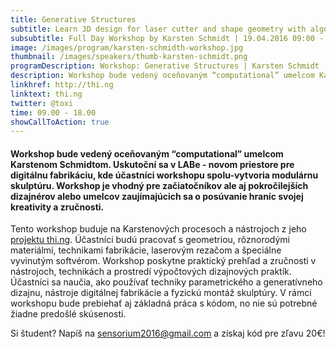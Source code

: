 ```yaml
---
title: Generative Structures
subtitle: Learn 3D design for laser cutter and shape geometry with algorithms
subsubtitle: Full Day Workshop by Karsten Schmidt | 19.04.2016 09:00 - 18:00
image: /images/program/karsten-schmidth-workshop.jpg
thumbnail: /images/speakers/thumb-karsten-schmidt.png
programDescription: Workshop: Generative Structures | Karsten Schmidt
description: Workshop bude vedený oceňovaným “computational” umelcom Karstenom Schmidtom. Uskutoční sa v LABe - novom priestore pre digitálnu fabrikáciu, kde účastníci workshopu spolu-vytvoria modulárnu skulptúru. Workshop je vhodný pre začiatočníkov ale aj pokročilejších dizajnérov alebo umelcov zaujímajúcich sa o posúvanie hraníc svojej kreativity a zručnosti.
linkhref: http://thi.ng
linktext: thi.ng
twitter: @toxi
time: 09.00 - 18.00
showCallToAction: true
---
```


#### Workshop bude vedený oceňovaným “computational” umelcom Karstenom Schmidtom. Uskutoční sa v LABe - novom priestore pre digitálnu fabrikáciu, kde účastníci workshopu spolu-vytvoria modulárnu skulptúru. Workshop je vhodný pre začiatočníkov ale aj pokročilejších dizajnérov alebo umelcov zaujímajúcich sa o posúvanie hraníc svojej kreativity a zručnosti.

Tento workshop buduje na Karstenových procesoch a nástrojoch z jeho <a href="http://thi.ng/" target="_blank">projektu thi.ng</a>. Účastníci budú pracovať s geometriou, rôznorodými materiálmi, technikami fabrikácie, laserovým rezačom a špeciálne vyvinutým softvérom. Workshop poskytne praktický prehľad a zručnosti v nástrojoch, technikách a prostredí výpočtových dizajnových praktík. Účastníci sa naučia, ako používať techniky parametrického a generatívneho dizajnu, nástroje digitálnej fabrikácie a fyzickú montáž skulptúry. V rámci workshopu bude prebiehať aj základná práca s kódom, no nie sú potrebné žiadne predošlé skúsenosti.

Si študent? Napíš na <a href="mailto:sensorium2016@gmail.com">sensorium2016@gmail.com</a> a získaj kód pre zľavu 20€!